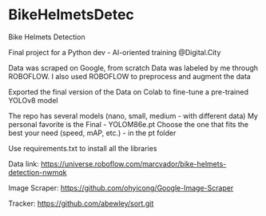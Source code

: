 # BikeHelmetsDetec
Bike Helmets Detection

Final project for a Python dev - AI-oriented training @Digital.City

Data was scraped on Google, from scratch
Data was labeled by me through ROBOFLOW. I also used ROBOFLOW to preprocess and augment the data

Exported the final version of the Data on Colab to fine-tune a pre-trained YOLOv8 model 

The repo has several models (nano, small, medium - with different data)
My personal favorite is the Final - YOLOM86e.pt
Choose the one that fits the best your need (speed, mAP, etc.) - in the pt folder

Use requirements.txt to install all the libraries

Data link: https://universe.roboflow.com/marcvador/bike-helmets-detection-nwmqk

Image Scraper: https://github.com/ohyicong/Google-Image-Scraper

Tracker: https://github.com/abewley/sort.git
